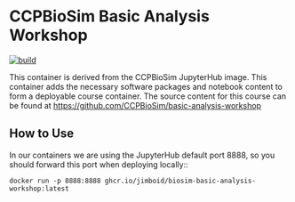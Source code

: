 CCPBioSim Basic Analysis Workshop
=================================

[![build](https://github.com/jimboid/biosim-basic-analysis-workshop/actions/workflows/build.yaml/badge.svg?branch=main)](https://github.com/jimboid/biosim-basic-analysis-workshop/actions/workflows/build.yaml)


This container is derived from the CCPBioSim JupyterHub image. This container
adds the necessary software packages and notebook content to form a deployable
course container. The source content for this course can be found at
https://github.com/CCPBioSim/basic-analysis-workshop

How to Use
----------

In our containers we are using the JupyterHub default port 8888, so you should
forward this port when deploying locally::

    docker run -p 8888:8888 ghcr.io/jimboid/biosim-basic-analysis-workshop:latest
